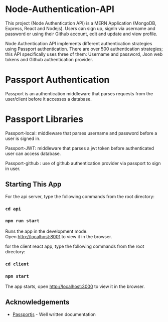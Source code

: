 # Node-Authentication-API
This project (Node Authentication API) is a MERN Application (MongoDB, Express, React and Nodejs). Users can sign up, signIn via username and password or using their Github account, edit and update and view profile.


Node Authentication API implements different authentication strategies using Passport authentication. There are over 500 authentication strategies; this API specifically uses three of them:
Username and password, 
Json web tokens and 
Github authentication provider. 


# Passport Authentication
 Passport is an authentication middleware that parses requests from the user/client before it accesses a database.

# Passport Libraries
 Passport-local: middleware that parses username and password before a user is signed in.

 Passport-JWT: middleware that parses a jwt token before authenticated user can access database.

 Passport-github : use of github authentication provider via passport to sign in user.


## Starting This App
For the api server, type the following commands from the root directory:
### `cd api`

### `npm run start`


Runs the app in the development mode.<br>
Open [http://localhost:8001](http://localhost:8001) to view it in the browser.

for the client react app, type the following commands from the root directory:

### `cd client`

### `npm start`

The app starts, open [http://localhost:3000](http://localhost:3000) to view it in the browser.

## Acknowledgements
- [Passportjs](https://www.passportjs.org) -  Well written documentation
